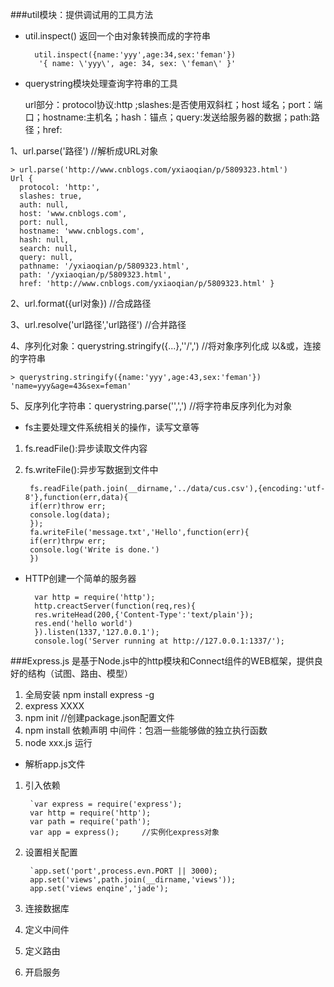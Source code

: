 ###util模块：提供调试用的工具方法
* util.inspect() 返回一个由对象转换而成的字符串
        
        util.inspect({name:'yyy',age:34,sex:'feman'})
         '{ name: \'yyy\', age: 34, sex: \'feman\' }'
         
* querystring模块处理查询字符串的工具

    url部分：protocol协议:http ;slashes:是否使用双斜杠；host 域名；port：端口；hostname:主机名；hash：锚点；query:发送给服务器的数据；path:路径；href:

1、url.parse('路径')   //解析成URL对象
    
    > url.parse('http://www.cnblogs.com/yxiaoqian/p/5809323.html')
    Url {
      protocol: 'http:',
      slashes: true,
      auth: null,
      host: 'www.cnblogs.com',
      port: null,
      hostname: 'www.cnblogs.com',
      hash: null,
      search: null,
      query: null,
      pathname: '/yxiaoqian/p/5809323.html',
      path: '/yxiaoqian/p/5809323.html',
      href: 'http://www.cnblogs.com/yxiaoqian/p/5809323.html' }

2、url.format({url对象})  //合成路径

3、url.resolve('url路径','url路径')      //合并路径

4、序列化对象：querystring.stringify({...},''/',')     //将对象序列化成 以&或，连接的字符串

    > querystring.stringify({name:'yyy',age:43,sex:'feman'})
    'name=yyy&age=43&sex=feman'

5、反序列化字符串：querystring.parse('',',')         //将字符串反序列化为对象

* fs主要处理文件系统相关的操作，读写文章等
    
1. fs.readFile():异步读取文件内容
2. fs.writeFile():异步写数据到文件中

        fs.readFile(path.join(__dirname,'../data/cus.csv'),{encoding:'utf-8'},function(err,data){
        if(err)throw err;
        console.log(data);
        });
        fa.writeFile('message.txt','Hello',function(err){
        if(err)thrpw err;
        console.log('Write is done.')
        })

* HTTP创建一个简单的服务器

        var http = require('http');
        http.creactServer(function(req,res){
        res.writeHead(200,{'Content-Type':'text/plain'});
        res.end('hello world')      
        }).listen(1337,'127.0.0.1');
        console.log('Server running at http://127.0.0.1:1337/');
        
###Express.js
是基于Node.js中的http模块和Connect组件的WEB框架，提供良好的结构（试图、路由、模型）
1. 全局安装 npm install express -g 
2. express XXXX
3. npm init     //创建package.json配置文件
4. npm install 依赖声明    中间件：包涵一些能够做的独立执行函数
5. node xxx.js  运行

* 解析app.js文件  
1. 引入依赖
    
        `var express = require('express');
        var http = require('http');
        var path = require('path');
        var app = express();     //实例化express对象
2. 设置相关配置

        `app.set('port',process.evn.PORT || 3000);
        app.set('views',path.join(__dirname,'views'));
        app.set('views enqine','jade');
3. 连接数据库
4. 定义中间件
5. 定义路由
6. 开启服务